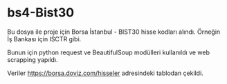 # bs4-Bist30

Bu dosya ile proje için Borsa İstanbul - BIST30 hisse kodları alındı. 
Örneğin İş Bankası için ISCTR gibi.

Bunun için python request ve BeautifulSoup modülleri kullanıldı ve web scrapping yapıldı.

Veriler https://borsa.doviz.com/hisseler adresindeki tablodan çekildi.
